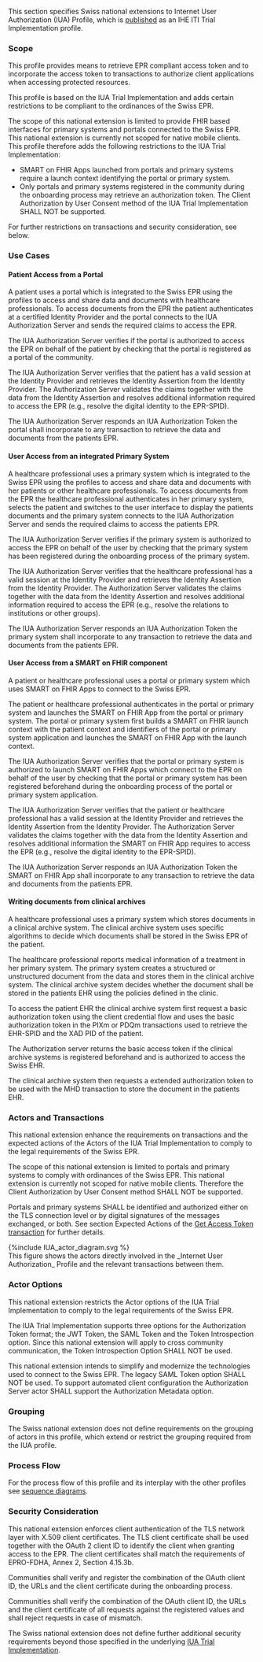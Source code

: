 This section specifies Swiss national extensions to Internet User Authorization (IUA) Profile, which is [published](https://profiles.ihe.net/ITI/IUA/index.html) as an IHE ITI Trial Implementation profile.

### Scope

This profile provides means to retrieve EPR compliant access token and to incorporate the access token to transactions to authorize client applications when accessing protected resources. 

This profile is based on the IUA Trial Implementation and adds certain restrictions to be compliant to the ordinances of the Swiss EPR. 

The scope of this national extension is limited to provide FHIR based interfaces for primary systems and portals connected to the Swiss EPR. This national extension is currently not scoped for native mobile clients. This profile therefore adds the following restrictions to the IUA Trial Implementation:

* SMART on FHIR Apps launched from portals and primary systems require a launch context identifying the portal or primary system. 
* Only portals and primary systems registered in the community during the onboarding process may retrieve an authorization token. The Client Authorization by User Consent method of the IUA Trial Implementation SHALL NOT be supported.

For further restrictions on transactions and security consideration, see below. 

### Use Cases

#### Patient Access from a Portal

A patient uses a portal which is integrated to the Swiss EPR using the profiles to access and share data and documents with healthcare professionals. To access documents from the EPR the patient authenticates at a certified Identity Provider and the portal connects to the IUA Authorization Server and sends the required claims to access the EPR. 

The IUA Authorization Server verifies if the portal is authorized to access the EPR on behalf of the patient by checking that the portal is registered as a portal of the community.

The IUA Authorization Server verifies that the patient has a valid session at the Identity Provider and retrieves the Identity Assertion from the Identity Provider. The Authorization Server validates the claims together with the data from the Identity Assertion and resolves additional information required to access the EPR (e.g., resolve the digital identity to the EPR-SPID).

The IUA Authorization Server responds an IUA Authorization Token the portal shall incorporate to any transaction to retrieve the data and documents from the patients EPR.

#### User Access from an integrated Primary System

A healthcare professional uses a primary system which is integrated to the Swiss EPR using the profiles to access and share data and documents with her patients or other healthcare professionals. To access documents from the EPR the healthcare professional authenticates in her primary system, selects the patient and switches to the user interface to display the patients documents and the primary system connects to the IUA Authorization Server and sends the required claims to access the patients EPR. 

The IUA Authorization Server verifies if the primary system is authorized to access the EPR on behalf of the user by checking that the primary system has been registered during the onboarding process of the primary system.

The IUA Authorization Server verifies that the healthcare professional has a valid session at the Identity Provider and retrieves the Identity Assertion from the Identity Provider. The Authorization Server validates the claims together with the data from the Identity Assertion and resolves additional information required to access the EPR (e.g., resolve the relations to institutions or other groups).

The IUA Authorization Server responds an IUA Authorization Token the primary system shall incorporate to any transaction to retrieve the data and documents from the patients EPR.

#### User Access from a SMART on FHIR component

A patient or healthcare professional uses a portal or primary system which uses SMART on FHIR Apps to connect to the Swiss EPR.  

The patient or healthcare professional authenticates in the portal or primary system and launches the SMART on FHIR App from the portal or primary system. The portal or primary system first builds a SMART on FHIR launch context with the patient context and identifiers of the portal or primary system application and launches the SMART on FHIR App with the launch context.

The IUA Authorization Server verifies that the portal or primary system is authorized to launch SMART on FHIR Apps which connect to the EPR on behalf of the user by checking that the portal or primary system has been registered beforehand during the onboarding process of the portal or primary system application.

The IUA Authorization Server verifies that the patient or healthcare professional has a valid session at the Identity Provider and retrieves the Identity Assertion from the Identity Provider. The Authorization Server validates the claims together with the data from the Identity Assertion and resolves additional information the SMART on FHIR App requires to access the EPR (e.g., resolve the digital identity to the EPR-SPID).

The IUA Authorization Server responds an IUA Authorization Token the SMART on FHIR App shall incorporate to any transaction to retrieve the data and documents from the patients EPR.

#### Writing documents from clinical archives

A healthcare professional uses a primary system which stores documents in a clinical archive system. The clinical archive system uses specific algorithms to decide which documents shall be stored in the Swiss EPR of the patient.

The healthcare professional reports medical information of a treatment in her primary system. The primary system creates a structured or unstructured document from the data and stores them in the clinical archive system. The clinical archive system decides whether the document shall be stored in the patients EHR using the policies defined in the clinic. 

To access the patient EHR the clinical archive system first request a basic authorization token using the client credential flow and uses the basic authorization token in the PIXm or PDQm transactions used to retrieve the EHR-SPID and the XAD PID of the patient. 

The Authorization server returns the basic access token if the clinical archive systems is registered beforehand and is authorized to access the Swiss EHR. 

The clinical archive system then requests a extended authorization token to be used with the MHD transaction to store the document in the patients EHR.


### Actors and Transactions   

This national extension enhance the requirements on transactions and the expected actions of the Actors of the IUA Trial Implementation to comply to the legal requirements of the Swiss EPR.

The scope of this national extension is limited to portals and primary systems to comply with ordinances of the Swiss EPR. This national extension is currently not scoped for native mobile clients. Therefore the Client Authorization by User Consent method SHALL NOT be supported. 

Portals and primary systems SHALL be identified and authorized either on the TLS connection level or by digital signatures of the messages exchanged, or both. See section Expected Actions of the [Get Access Token transaction](iti-71.html#expected-actions-1) for further details. 

<div>
{%include IUA_actor_diagram.svg %}
</div>
This figure shows the actors directly involved in the _Internet User Authorization_ Profile and the relevant 
transactions between them.

### Actor Options 

This national extension restricts the Actor options of the IUA Trial Implementation to comply to the legal requirements of the Swiss EPR.

The IUA Trial Implementation supports three options for the Authorization Token format; the JWT Token, the SAML Token and the Token Introspection option. Since this national extension will apply to cross community communication, the Token Introspection Option SHALL NOT be used. 

This national extension intends to simplify and modernize the technologies used to connect to the Swiss EPR. The legacy SAML Token option SHALL NOT be used. To support automated client configuration the Authorization Server actor SHALL support the Authorization Metadata option.  

### Grouping  
The Swiss national extension does not define requirements on the grouping of actors in this profile, which extend or restrict the grouping required from the IUA profile. 

### Process Flow  
For the process flow of this profile and its interplay with the other profiles see [sequence diagrams](sequencediagrams.html). 

### Security Consideration  

This national extension enforces client authentication of the TLS network layer with X.509 client certificates. The TLS client certificate shall be used together with the OAuth 2 client ID to identify the client when granting access to the EPR. The client certificates shall match the requirements of EPRO-FDHA, Annex 2, Section 4.15.3b.    

Communities shall verify and register the combination of the OAuth client ID, the URLs and the client certificate during the onboarding process. 

Communities shall verify the combination of the OAuth client ID, the URLs and the client certificate of all requests against the registered values and shall reject requests in case of mismatch. 

The Swiss national extension does not define further additional security requirements beyond those specified in the underlying [IUA Trial Implementation](https://profiles.ihe.net/ITI/IUA/index.html).
